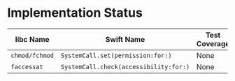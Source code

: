 # Implementation Status


| libc Name      | Swift Name          | Test Coverage | Notes                                                                       |
|----------------|---------------------|---------------|-----------------------------------------------------------------------------|
| `chmod/fchmod`        | `SystemCall.set(permission:for:)`        | None          |                                                 |
| `faccessat`           | `SystemCall.check(accessibility:for:)`        | None          |                                                 |
